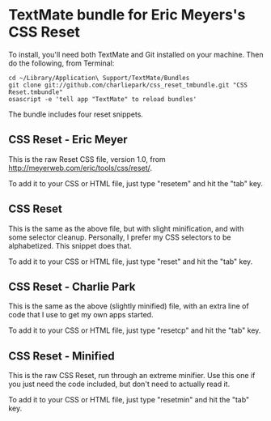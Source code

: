 # TextMate bundle for Eric Meyers's CSS Reset

To install, you'll need both TextMate and Git installed on your machine. Then do the following, from Terminal:

    cd ~/Library/Application\ Support/TextMate/Bundles
    git clone git://github.com/charliepark/css_reset_tmbundle.git "CSS Reset.tmbundle"
    osascript -e 'tell app "TextMate" to reload bundles'


The bundle includes four reset snippets.


## CSS Reset - Eric Meyer

This is the raw Reset CSS file, version 1.0, from http://meyerweb.com/eric/tools/css/reset/.

To add it to your CSS or HTML file, just type "resetem" and hit the "tab" key.


## CSS Reset

This is the same as the above file, but with slight minification, and with some selector cleanup. Personally, I prefer my CSS selectors to be alphabetized. This snippet does that.

To add it to your CSS or HTML file, just type "reset" and hit the "tab" key.


## CSS Reset - Charlie Park

This is the same as the above (slightly minified) file, with an extra line of code that I use to get my own apps started.

To add it to your CSS or HTML file, just type "resetcp" and hit the "tab" key.


## CSS Reset - Minified

This is the raw CSS Reset, run through an extreme minifier. Use this one if you just need the code included, but don't need to actually read it.

To add it to your CSS or HTML file, just type "resetmin" and hit the "tab" key.